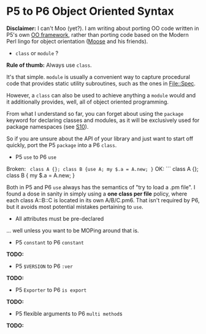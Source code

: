 P5 to P6 Object Oriented Syntax
===
**Disclaimer:** I can't Moo (yet?). I am writing about porting OO code written in P5's own [OO framework](http://perldoc.perl.org/perlootut.html),
rather than porting code based on the Modern Perl lingo for object orientation ([Moose](http://moose.iinteractive.com/) and his friends).

 - ```class``` or ```module``` ?
 
 **Rule of thumb:** Always use ```class```.
 
 It's that simple. ```module``` is usually a convenient way to capture procedural code that provides static utility subroutines,
 such as the ones in [File::Spec](https://github.com/FROGGS/p6-File-Spec/).

 However, a ```class``` can also be used to achieve anything a ```module``` would and it additionally provides, well, all of object oriented programming.
 
 From what I understand so far, you can forget about using the ```package``` keyword for declaring classes and modules,
   as it will be exclusively used for package namespaces (see [S10](http://perlcabal.org/syn/S10.html)).
   
 So if you are unsure about the API of your library and just want to start off quickly, port the P5 ```package``` into a P6 ```class```.
 - P5 ```use``` to P6 ```use```
 
 Broken: ``` class A {}; class B {use A; my $.a = A.new; }```
 OK: ``` class A {}; class B { my $.a = A.new; }

 Both in P5 and P6 ```use``` always has the semantics of "try to load a .pm file".
 I found a dose in sanity in simply using a **one class per file** policy, where each class A::B::C is located in its own A/B/C.pm6.
 That isn't required by P6, but it avoids most potential mistakes pertaining to ```use```.

 - All attributes must be pre-declared

 ... well unless you want to be MOPing around that is.
 
 - P5 ```constant``` to P6 ```constant```

  **TODO:** 
 - P5 ```$VERSION``` to P6 ```:ver```

  **TODO:**  
 - P5 ```Exporter``` to P6 ```is export```

  **TODO:**   
 - P5 flexible arguments to P6 ```multi method```s

  **TODO:**   
